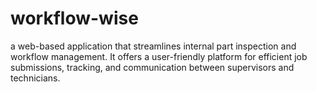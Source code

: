 # workflow-wise
a web-based application that streamlines internal part inspection and workflow management. It offers a user-friendly platform for efficient job submissions, tracking, and communication between supervisors and technicians.
